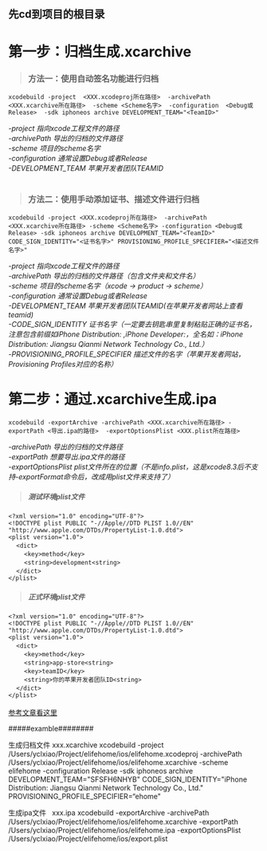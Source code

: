 ## **先cd到项目的根目录**
# 第一步：归档生成.xcarchive
> ### 方法一：使用自动签名功能进行归档 
`xcodebuild -project  <XXX.xcodeproj所在路径>  -archivePath  <XXX.xcarchive所在路径>  -scheme <Scheme名字>  -configuration  <Debug或Release>  -sdk iphoneos archive DEVELOPMENT_TEAM="<TeamID>"`

_-project   指向xcode工程文件的路径_ <br>
_-archivePath  导出的归档的文件路径_ <br>
_-scheme  项目的scheme名字_ <br>
_-configuration  通常设置Debug或者Release_ <br>
_-DEVELOPMENT_TEAM  苹果开发者团队TEAMID_ 
<br><br>

> ### 方法二：使用手动添加证书、描述文件进行归档
`xcodebuild -project <XXX.xcodeproj所在路径>  -archivePath  <XXX.xcarchive所在路径> -scheme <Scheme名字> -configuration <Debug或Release> -sdk iphoneos archive DEVELOPMENT_TEAM="<TeamID>" CODE_SIGN_IDENTITY="<证书名字>" PROVISIONING_PROFILE_SPECIFIER="<描述文件名字>"`

_-project   指向xcode工程文件的路径_ <br>
_-archivePath  导出的归档的文件路径（包含文件夹和文件名）_ <br>
_-scheme  项目的scheme名字（xcode -> product -> scheme）_ <br>
_-configuration  通常设置Debug或者Release_ <br>
_-DEVELOPMENT_TEAM  苹果开发者团队TEAMID(在苹果开发者网站上查看teamid)_ <br>
_-CODE_SIGN_IDENTITY  证书名字（一定要去钥匙串里复制粘贴正确的证书名，注意包含前缀如iPhone Distribution: ,iPhone Developer:，全名如：iPhone Distribution: Jiangsu Qianmi Network Technology Co., Ltd.）_<br>
_-PROVISIONING_PROFILE_SPECIFIER  描述文件的名字（苹果开发者网站，Provisioning Profiles对应的名称）_

# 第二步：通过.xcarchive生成.ipa
`xcodebuild -exportArchive -archivePath <XXX.xcarchive所在路径> -exportPath <导出.ipa的路径>  -exportOptionsPlist <XXX.plist所在路径>`

_-archivePath  导出的归档的文件路径_ <br>
_-exportPath  想要导出.ipa文件的路径_ <br>
_-exportOptionsPlist  plist文件所在的位置（不是info.plist，这是xcode8.3后不支持-exportFormat命令后，改成用plist文件来支持了）_ <br>

> ##### 测试环境plist文件
`<?xml version="1.0" encoding="UTF-8"?> ` <br>
`<!DOCTYPE plist PUBLIC "-//Apple//DTD PLIST 1.0//EN" "http://www.apple.com/DTDs/PropertyList-1.0.dtd">`<br>
`<plist version="1.0">`<br>
   &nbsp;&nbsp;&nbsp;&nbsp;`<dict>`<br>
    &nbsp;&nbsp;&nbsp;&nbsp;&nbsp;&nbsp;&nbsp;&nbsp;`<key>method</key>`<br>
    &nbsp;&nbsp;&nbsp;&nbsp;&nbsp;&nbsp;&nbsp;&nbsp;`<string>development<string>`<br>
   &nbsp;&nbsp;&nbsp;&nbsp;`</dict>`<br>
`</plist>` 

> ##### 正式环境plist文件
`<?xml version="1.0" encoding="UTF-8"?> ` <br>
`<!DOCTYPE plist PUBLIC "-//Apple//DTD PLIST 1.0//EN" "http://www.apple.com/DTDs/PropertyList-1.0.dtd">`<br>
`<plist version="1.0">`<br>
   &nbsp;&nbsp;&nbsp;&nbsp;`<dict>`<br>
    &nbsp;&nbsp;&nbsp;&nbsp;&nbsp;&nbsp;&nbsp;&nbsp;`<key>method</key>`<br>
    &nbsp;&nbsp;&nbsp;&nbsp;&nbsp;&nbsp;&nbsp;&nbsp;`<string>app-store<string>`<br>
    &nbsp;&nbsp;&nbsp;&nbsp;&nbsp;&nbsp;&nbsp;&nbsp;`<key>teamID</key>`<br>
    &nbsp;&nbsp;&nbsp;&nbsp;&nbsp;&nbsp;&nbsp;&nbsp;`<string>你的苹果开发者团队ID<string>`<br>
   &nbsp;&nbsp;&nbsp;&nbsp;`</dict>`<br>
`</plist>` 
<br><br>
[参考文章看这里](http://123.57.28.121/index.php/2016/10/28/code-sign-in-xcode8/)


#####examble########

生成归档文件  xxx.xcarchive
xcodebuild -project /Users/yclxiao/Project/elifehome/ios/elifehome.xcodeproj -archivePath /Users/yclxiao/Project/elifehome/ios/elifehome.xcarchive -scheme elifehome -configuration Release -sdk iphoneos archive DEVELOPMENT_TEAM="SFSFH6NHYB" CODE_SIGN_IDENTITY="iPhone Distribution: Jiangsu Qianmi Network Technology Co., Ltd." PROVISIONING_PROFILE_SPECIFIER=“ehome"



生成ipa文件   xxx.ipa
xcodebuild -exportArchive -archivePath /Users/yclxiao/Project/elifehome/ios/elifehome.xcarchive -exportPath /Users/yclxiao/Project/elifehome/ios/elifehome.ipa -exportOptionsPlist /Users/yclxiao/Project/elifehome/ios/export.plist

